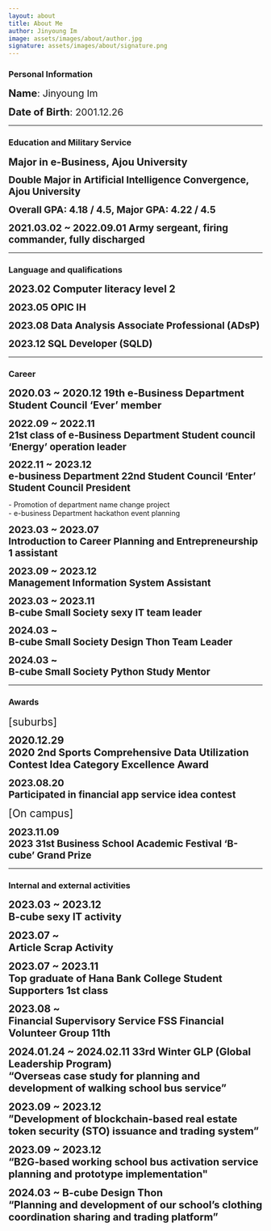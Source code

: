 ```yaml
---
layout: about
title: About Me
author: Jinyoung Im
image: assets/images/about/author.jpg
signature: assets/images/about/signature.png
---
```


### Personal Information

<div style='margin : 0.8rem 0'><span><b style='font-size : 20px'>Name</b></span><span style='font-size : 19px'>: Jinyoung Im</span></div>

<div style='margin : 0.8rem 0'><span><b style='font-size : 20px'>Date of Birth</b></span><span style='font-size : 19px'>: 2001.12.26</span></div>

---

### Education and Military Service

<div style='margin : 0.8rem 0'><b style='font-size : 20px'>Major in e-Business, Ajou University</b></div>

<div style='margin : 0.8rem 0'><b style='font-size : 19px'>Double Major in Artificial Intelligence Convergence, Ajou University</b></div>

<div style='margin : 0.8rem 0'><b style='font-size : 19px'>Overall GPA: 4.18 / 4.5, Major GPA: 4.22 / 4.5</b></div>

<div style='margin : 0.8rem 0'><b style='font-size : 19px'>2021.03.02 ~ 2022.09.01 Army sergeant, firing commander, fully discharged </b></div>

---

### Language and qualifications

<div style='margin : 0.8rem 0'><b style='font-size : 20px'>
2023.02 Computer literacy level 2</b></div>

<div style='margin : 0.8rem 0'><b style='font-size : 19px'>2023.05 OPIC IH</b></div>

<div style='margin : 0.8rem 0'><b style='font-size : 19px'>2023.08 Data Analysis Associate Professional (ADsP)</b></div>

<div style='margin : 0.8rem 0'><b style='font-size : 19px'>2023.12 SQL Developer (SQLD) </b></div>

---

### Career

<div style='margin : 0.8rem 0'><b style='font-size : 20px'> 2020.03 ~ 2020.12 19th e-Business Department
Student Council ‘Ever’ member</b></div>

<div style='margin : 0.8rem 0'><b style='font-size : 19px'>2022.09 ~ 2022.11 <br>21st class of e-Business Department
Student council ‘Energy’ operation leader</b></div>

<div style='margin : 0.8rem 0'><b style='font-size : 19px'>2022.11 ~ 2023.12 <br>e-business Department 22nd
Student Council ‘Enter’ Student Council President</b></div>

<div><p style='margin:0'>- Promotion of department name change project</p></div>
<div><p style='margin:0'>- e-business Department hackathon event planning</p></div>

<div style='margin : 0.8rem 0'><b style='font-size : 19px'>2023.03 ~ 2023.07 <br>Introduction to Career Planning and Entrepreneurship 1
assistant </b></div>

<div style='margin : 0.8rem 0'><b style='font-size : 19px'>2023.09 ~ 2023.12 <br>Management Information System Assistant </b></div>

<div style='margin : 0.8rem 0'><b style='font-size : 19px'>2023.03 ~ 2023.11 <br>B-cube Small Society
sexy IT team leader </b></div>

<div style='margin : 0.8rem 0'><b style='font-size : 19px'>2024.03 ~ <br>B-cube Small Society Design Thon Team Leader </b></div>

<div style='margin : 0.8rem 0'><b style='font-size : 19px'>2024.03 ~ <br>B-cube Small Society Python Study Mentor </b></div>

---

### Awards

<div style = "font-size:21px"><e>[suburbs]</e></div>

<div style='margin : 0.8rem 0'><b style='font-size : 20px'>
2020.12.29 <br>2020 2nd Sports Comprehensive Data Utilization Contest Idea Category Excellence Award
</b></div>

<div style='margin : 0.8rem 0'><b style='font-size : 19px'>2023.08.20 <br>Participated in financial app service idea contest</b></div>

<div style = "font-size:21px"><e>[On campus]</e></div>

<div style='margin : 0.8rem 0'><b style='font-size : 19px'>2023.11.09 <br>2023 31st Business School Academic Festival ‘B-cube’ Grand Prize</b></div>

---

### Internal and external activities

<div style='margin : 0.8rem 0'><b style='font-size : 20px'>
2023.03 ~ 2023.12 <br>B-cube sexy IT activity
</b></div>

<div style='margin : 0.8rem 0'><b style='font-size : 20px'>
2023.07 ~ <br>Article Scrap Activity
</b></div>

<div style='margin : 0.8rem 0'><b style='font-size : 20px'>
2023.07 ~ 2023.11 <br>Top graduate of Hana Bank College Student Supporters 1st class
</b></div>

<div style='margin : 0.8rem 0'><b style='font-size : 20px'>
2023.08 ~ <br>Financial Supervisory Service FSS Financial Volunteer Group 11th
</b></div>

<div style='margin : 0.8rem 0'><b style='font-size : 20px'>
2024.01.24 ~ 2024.02.11 33rd Winter GLP (Global Leadership Program)
<br>“Overseas case study for planning and development of walking school bus service”
</b></div>

<div style='margin : 0.8rem 0'><b style='font-size : 20px'>
2023.09 ~ 2023.12 <br>”Development of blockchain-based real estate token security (STO) issuance and trading system”
</b></div>

<div style='margin : 0.8rem 0'><b style='font-size : 20px'>
2023.09 ~ 2023.12 <br>“B2G-based working school bus activation service planning and prototype implementation"
</b></div>

<div style='margin : 0.8rem 0'><b style='font-size : 20px'>
2024.03 ~ B-cube Design Thon <br>“Planning and development of our school’s clothing coordination sharing and trading platform”
</b></div>
